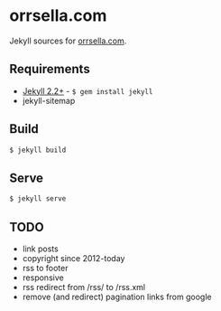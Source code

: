 # orrsella.com

Jekyll sources for [orrsella.com](http://orrsella.com).

## Requirements

* [Jekyll 2.2+](http://jekyllrb.com/) - `$ gem install jekyll`
* jekyll-sitemap

## Build

```bash
$ jekyll build
```

## Serve

```bash
$ jekyll serve
```

## TODO

- link posts
- copyright since 2012-today
- rss to footer
- responsive
- rss redirect from /rss/ to /rss.xml
- remove (and redirect) pagination links from google
